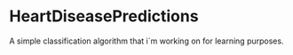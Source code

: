 # HeartDiseasePredictions
A simple classification algorithm that i´m working on for learning purposes.
